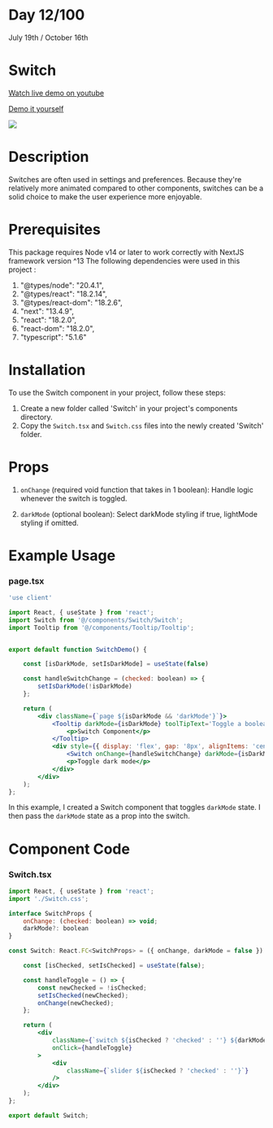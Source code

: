 # Day 12/100

July 19th / October 16th

# Switch
<a href="https://www.youtube.com/watch?v=vqeAzYbHaGY" target="_blank">Watch live demo on youtube</a>

<a href="https://100daysofcomponents.netlify.app/switch" target="_blank">Demo it yourself</a>

<a href="https://100daysofcomponents.netlify.app/switch" target="_blank"><img src="https://cdn.discordapp.com/attachments/715319623637270638/1131267975509463130/image.png"/></a>  

# Description 

 Switches are often used in settings and preferences. Because they're relatively more animated compared to other components, switches can be a solid choice to make the user experience more enjoyable.

# Prerequisites
This package requires Node v14 or later to work correctly with NextJS framework version ^13
The following dependencies were used in this project :
1. "@types/node": "20.4.1",
2. "@types/react": "18.2.14",
3. "@types/react-dom": "18.2.6",
4. "next": "13.4.9",
5. "react": "18.2.0",
6. "react-dom": "18.2.0",
7. "typescript": "5.1.6"


# Installation 

To use the Switch component in your project, follow these steps:

1. Create a new folder called 'Switch' in your project's components directory.
2. Copy the `Switch.tsx` and `Switch.css` files into the newly created 'Switch' folder.

# Props 

1. `onChange` (required void function that takes in 1 boolean): Handle logic whenever the switch is toggled.

2. `darkMode` (optional boolean): Select darkMode styling if true, lightMode styling if omitted. 

# Example Usage
### page.tsx
```jsx
'use client'

import React, { useState } from 'react';
import Switch from '@/components/Switch/Switch';
import Tooltip from '@/components/Tooltip/Tooltip';


export default function SwitchDemo() {

    const [isDarkMode, setIsDarkMode] = useState(false)

    const handleSwitchChange = (checked: boolean) => {
        setIsDarkMode(!isDarkMode)
    };

    return (
        <div className={`page ${isDarkMode && 'darkMode'}`}>
            <Tooltip darkMode={isDarkMode} toolTipText='Toggle a boolean value.'>
                <p>Switch Component</p>
            </Tooltip>
            <div style={{ display: 'flex', gap: '8px', alignItems: 'center'}}>
                <Switch onChange={handleSwitchChange} darkMode={isDarkMode} />
                <p>Toggle dark mode</p>
            </div>
        </div>
    );
};
```
In this example, I created a Switch component that toggles `darkMode` state. I then pass the `darkMode` state as a prop into the switch. 

# Component Code 

### Switch.tsx
```jsx
import React, { useState } from 'react';
import './Switch.css';

interface SwitchProps {
    onChange: (checked: boolean) => void;
    darkMode?: boolean
}

const Switch: React.FC<SwitchProps> = ({ onChange, darkMode = false }) => {

    const [isChecked, setIsChecked] = useState(false);

    const handleToggle = () => {
        const newChecked = !isChecked;
        setIsChecked(newChecked);
        onChange(newChecked);
    };

    return (
        <div
            className={`switch ${isChecked ? 'checked' : ''} ${darkMode && 'darkMode'}`}
            onClick={handleToggle}
        >
            <div
                className={`slider ${isChecked ? 'checked' : ''}`}
            />
        </div>
    );
};

export default Switch;
```
 